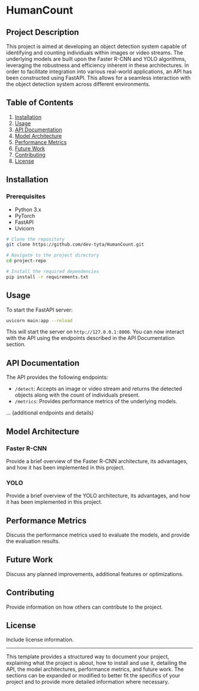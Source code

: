 # HumanCount 

## Project Description

This project is aimed at developing an object detection system capable of identifying and counting individuals within images or video streams. 
The underlying models are built upon the Faster R-CNN and YOLO algorithms, leveraging the robustness and efficiency inherent in these architectures. 
In order to facilitate integration into various real-world applications, an API has been constructed using FastAPI. 
This allows for a seamless interaction with the object detection system across different environments.

## Table of Contents

1. [Installation](#installation)
2. [Usage](#usage)
3. [API Documentation](#api-documentation)
4. [Model Architecture](#model-architecture)
5. [Performance Metrics](#performance-metrics)
6. [Future Work](#future-work)
7. [Contributing](#contributing)
8. [License](#license)

## Installation

### Prerequisites

- Python 3.x
- PyTorch
- FastAPI
- Uvicorn

```bash
# Clone the repository
git clone https://github.com/dev-tyta/HumanCount.git

# Navigate to the project directory
cd project-repo

# Install the required dependencies
pip install -r requirements.txt
```

## Usage

To start the FastAPI server:

```bash
uvicorn main:app --reload
```

This will start the server on `http://127.0.0.1:8000`. You can now interact with the API using the endpoints described in the API Documentation section.

## API Documentation

The API provides the following endpoints:

- `/detect`: Accepts an image or video stream and returns the detected objects along with the count of individuals present.
- `/metrics`: Provides performance metrics of the underlying models.

... (additional endpoints and details)

## Model Architecture

### Faster R-CNN

Provide a brief overview of the Faster R-CNN architecture, its advantages, and how it has been implemented in this project.

### YOLO

Provide a brief overview of the YOLO architecture, its advantages, and how it has been implemented in this project.

## Performance Metrics

Discuss the performance metrics used to evaluate the models, and provide the evaluation results.

## Future Work

Discuss any planned improvements, additional features or optimizations.

## Contributing

Provide information on how others can contribute to the project.

## License

Include license information.

---

This template provides a structured way to document your project, explaining what the project is about, how to install and use it, detailing the API, the model architectures, performance metrics, and future work. The sections can be expanded or modified to better fit the specifics of your project and to provide more detailed information where necessary.
